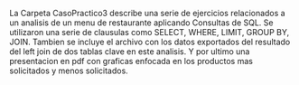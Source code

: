 La Carpeta CasoPractico3 describe una serie de ejercicios relacionados a un analisis de un menu de restaurante aplicando Consultas de SQL.
Se utilizaron una serie de clausulas como SELECT, WHERE, LIMIT, GROUP BY, JOIN.
Tambien se incluye el archivo con los datos exportados del resultado del left join de dos tablas clave en este analisis.
Y por ultimo una presentacion en pdf con graficas enfocada en los productos mas solicitados y menos solicitados.

